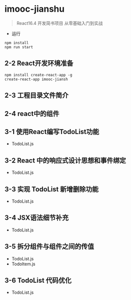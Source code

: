 # imooc-jianshu

> React16.4 开发简书项目 从零基础入门到实战

- 运行

```console
npm install
npm run start
```

## 2-2 React开发环境准备

```console
npm install create-react-app -g
create-react-app imooc-jiansh
```

## 2-3 工程目录文件简介

## 2-4 react中的组件

## 3-1 使用React编写TodoList功能

- TodoList.js

## 3-2 React 中的响应式设计思想和事件绑定

- TodoList.js

## 3-3 实现 TodoList 新增删除功能

- TodoList.js

## 3-4 JSX语法细节补充

- TodoList.js

## 3-5 拆分组件与组件之间的传值

- TodoList.js
- TodoItem.js

## 3-6 TodoList 代码优化

- TodoList.js
